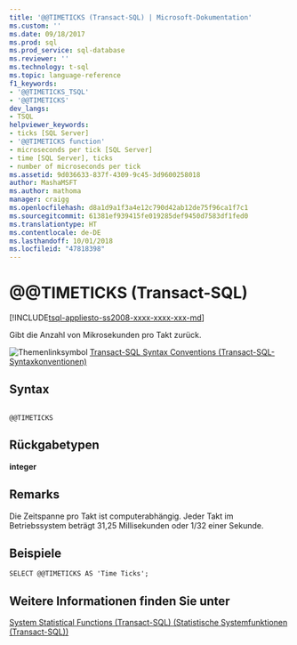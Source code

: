 ```yaml
---
title: '@@TIMETICKS (Transact-SQL) | Microsoft-Dokumentation'
ms.custom: ''
ms.date: 09/18/2017
ms.prod: sql
ms.prod_service: sql-database
ms.reviewer: ''
ms.technology: t-sql
ms.topic: language-reference
f1_keywords:
- '@@TIMETICKS_TSQL'
- '@@TIMETICKS'
dev_langs:
- TSQL
helpviewer_keywords:
- ticks [SQL Server]
- '@@TIMETICKS function'
- microseconds per tick [SQL Server]
- time [SQL Server], ticks
- number of microseconds per tick
ms.assetid: 9d036633-837f-4309-9c45-3d9600258018
author: MashaMSFT
ms.author: mathoma
manager: craigg
ms.openlocfilehash: d8a1d9a1f3a4e12c790d42ab12de75f96ca1f7c1
ms.sourcegitcommit: 61381ef939415fe019285def9450d7583df1fed0
ms.translationtype: HT
ms.contentlocale: de-DE
ms.lasthandoff: 10/01/2018
ms.locfileid: "47818398"
---
```

# <a name="x40x40timeticks-transact-sql"></a>&#x40;&#x40;TIMETICKS (Transact-SQL)
[!INCLUDE[tsql-appliesto-ss2008-xxxx-xxxx-xxx-md](../../includes/tsql-appliesto-ss2008-xxxx-xxxx-xxx-md.md)]

  Gibt die Anzahl von Mikrosekunden pro Takt zurück.  
  
 ![Themenlinksymbol](../../database-engine/configure-windows/media/topic-link.gif "Topic link icon") [Transact-SQL Syntax Conventions (Transact-SQL-Syntaxkonventionen)](../../t-sql/language-elements/transact-sql-syntax-conventions-transact-sql.md)  
  
## <a name="syntax"></a>Syntax  
  
```  
  
@@TIMETICKS  
```  
  
## <a name="return-types"></a>Rückgabetypen  
 **integer**  
  
## <a name="remarks"></a>Remarks  
 Die Zeitspanne pro Takt ist computerabhängig. Jeder Takt im Betriebssystem beträgt 31,25 Millisekunden oder 1/32 einer Sekunde.  
  
## <a name="examples"></a>Beispiele  
  
```  
SELECT @@TIMETICKS AS 'Time Ticks';  
```  
  
## <a name="see-also"></a>Weitere Informationen finden Sie unter  
 [System Statistical Functions &#40;Transact-SQL&#41; (Statistische Systemfunktionen (Transact-SQL))](../../t-sql/functions/system-statistical-functions-transact-sql.md)  
  
  
